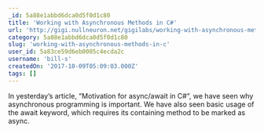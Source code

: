 ```yaml
---
_id: 5a88e1abbd6dca0d5f0d1c80
title: 'Working with Asynchronous Methods in C#'
url: 'http://gigi.nullneuron.net/gigilabs/working-with-asynchronous-methods-in-c/'
category: 5a88e1abbd6dca0d5f0d1c80
slug: 'working-with-asynchronous-methods-in-c'
user_id: 5a83ce59d6eb0005c4ecda2c
username: 'bill-s'
createdOn: '2017-10-09T05:09:03.000Z'
tags: []
---
```


In yesterday’s article, “Motivation for async/await in C#“, we have seen why asynchronous programming is important. We have also seen basic usage of the await keyword, which requires its containing method to be marked as async.
